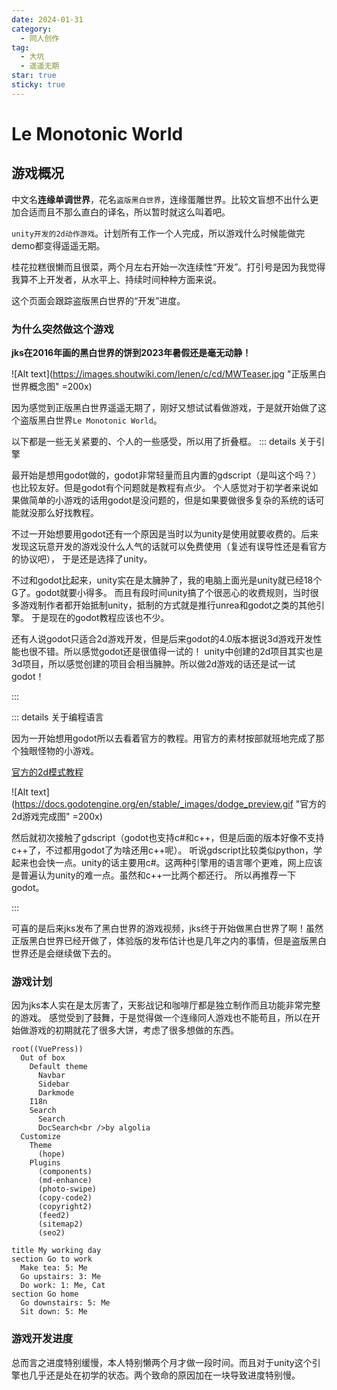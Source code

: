 ```yaml
---
date: 2024-01-31
category:
  - 同人创作
tag:
  - 大坑
  - 遥遥无期
star: true
sticky: true
---
```


# Le Monotonic World

## 游戏概况

中文名**连缘单调世界**，花名`盗版黑白世界`，连缘蛋雕世界。比较文盲想不出什么更加合适而且不那么直白的译名，所以暂时就这么叫着吧。

`unity开发的2d动作游戏`。计划所有工作一个人完成，所以游戏什么时候能做完demo都变得遥遥无期。

桂花拉糕很懒而且很菜，两个月左右开始一次连续性“开发”。打引号是因为我觉得我算不上开发者，从水平上、持续时间种种方面来说。

这个页面会跟踪盗版黑白世界的“开发”进度。

### 为什么突然做这个游戏

**jks在2016年画的黑白世界的饼到2023年暑假还是毫无动静！**

![Alt text](https://images.shoutwiki.com/lenen/c/cd/MWTeaser.jpg "正版黑白世界概念图" =200x)

因为感觉到正版黑白世界遥遥无期了，刚好又想试试看做游戏，于是就开始做了这个盗版黑白世界`Le Monotonic World`。

以下都是一些无关紧要的、个人的一些感受，所以用了折叠框。
::: details 关于引擎

最开始是想用godot做的，godot非常轻量而且内置的gdscript（是叫这个吗？）也比较友好。但是godot有个问题就是教程有点少。
个人感觉对于初学者来说如果做简单的小游戏的话用godot是没问题的，但是如果要做很多复杂的系统的话可能就没那么好找教程。

不过一开始想要用godot还有一个原因是当时以为unity是使用就要收费的。后来发现这玩意开发的游戏没什么人气的话就可以免费使用（复述有误导性还是看官方的协议吧），
于是还是选择了unity。

不过和godot比起来，unity实在是太臃肿了，我的电脑上面光是unity就已经18个G了。godot就要小得多。
而且有段时间unity搞了个很恶心的收费规则，当时很多游戏制作者都开始抵制unity，抵制的方式就是推行unrea和godot之类的其他引擎。
于是现在的godot教程应该也不少。

还有人说godot只适合2d游戏开发，但是后来godot的4.0版本据说3d游戏开发性能也很不错。所以感觉godot还是很值得一试的！
unity中创建的2d项目其实也是3d项目，所以感觉创建的项目会相当臃肿。所以做2d游戏的话还是试一试godot！

:::

::: details 关于编程语言

因为一开始想用godot所以去看着官方的教程。用官方的素材按部就班地完成了那个独眼怪物的小游戏。

[官方的2d模式教程](https://docs.godotengine.org/en/stable/getting_started/first_2d_game/index.html "官方的2d模式教程")

![Alt text](https://docs.godotengine.org/en/stable/_images/dodge_preview.gif "官方的2d游戏完成图" =200x)

然后就初次接触了gdscript（godot也支持c#和c++，但是后面的版本好像不支持c++了，不过都用godot了为啥还用c++呢）。
听说gdscript比较类似python，学起来也会快一点。unity的话主要用c#。这两种引擎用的语言哪个更难，网上应该是普遍认为unity的难一点。虽然和c++一比两个都还行。
所以再推荐一下godot。

:::

可喜的是后来jks发布了黑白世界的游戏视频，jks终于开始做黑白世界了啊！虽然正版黑白世界已经开做了，体验版的发布估计也是几年之内的事情，但是盗版黑白世界还是会继续做下去的。

### 游戏计划

因为jks本人实在是太厉害了，天影战记和咖啡厅都是独立制作而且功能非常完整的游戏。
感觉受到了鼓舞，于是觉得做一个连缘同人游戏也不能苟且，所以在开始做游戏的初期就花了很多大饼，考虑了很多想做的东西。

```mindmap
root((VuePress))
  Out of box
    Default theme
      Navbar
      Sidebar
      Darkmode
    I18n
    Search
      Search
      DocSearch<br />by algolia
  Customize
    Theme
      (hope)
    Plugins
      (components)
      (md-enhance)
      (photo-swipe)
      (copy-code2)
      (copyright2)
      (feed2)
      (sitemap2)
      (seo2)

```

```journey
title My working day
section Go to work
  Make tea: 5: Me
  Go upstairs: 3: Me
  Do work: 1: Me, Cat
section Go home
  Go downstairs: 5: Me
  Sit down: 5: Me
```
### 游戏开发进度
总而言之进度特别缓慢，本人特别懒两个月才做一段时间。而且对于unity这个引擎也几乎还是处在初学的状态。两个致命的原因加在一块导致进度特别慢。

